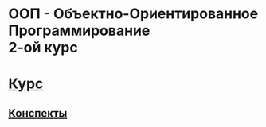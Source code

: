 # ООП - Объектно-Ориентированное Программирование </br> 2-ой курс

# [Курс](https://github.com/VetrovSV/OOP)
## [Конспекты](https://github.com/VetrovSV/OOP/blob/master/2021-fall/plan_2.md)
